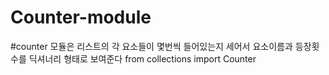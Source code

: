 # Counter-module
#counter 모듈은 리스트의 각 요소들이 몇번씩 들어있는지 세어서 요소이름과 등장횟수를 딕셔너리 형태로 보여준다
from collections import Counter
